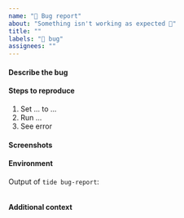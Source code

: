 ```yaml
---
name: "🐛 Bug report"
about: "Something isn't working as expected 🤔"
title: ""
labels: "🐛 bug"
assignees: ""
---
```


#### Describe the bug

<!-- A clear and concise description of what the bug is. -->

#### Steps to reproduce

1. Set ... to ...
2. Run ...
3. See error

#### Screenshots

<!-- If applicable, add screenshots to help explain your problem. -->

#### Environment

Output of `tide bug-report`: <!-- In the code block below -->

```

```

#### Additional context

<!-- Add any other context about the problem here. -->
